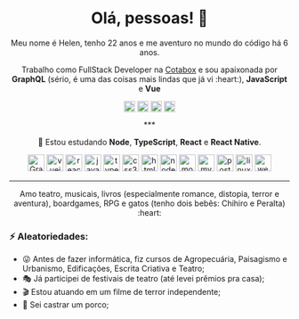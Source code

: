 <h1 align="center">Olá, pessoas! 👋</h1>

<p align="center">
  Meu nome é Helen, tenho 22 anos e me aventuro no mundo do código há 6 anos.
</p>
<p align="center">
  Trabalho como FullStack Developer na <a href="https://cotabox.com.br/" target="_blank">Cotabox</a> e sou apaixonada por <strong>GraphQL</strong> (sério, é uma das coisas mais lindas que já vi :heart:), <strong>JavaScript</strong> e <strong>Vue</strong>
</p>

<p align="center">
  <a href="https://linkedin.com/in/helendiashd" target="_blank"><img align="center" src="https://cdn.jsdelivr.net/npm/simple-icons@3.0.1/icons/linkedin.svg" alt="helendiashd" height="20" width="20" /></a>
  <a href="https://twitter.com/helendiashd" target="_blank"><img align="center" src="https://cdn.jsdelivr.net/npm/simple-icons@3.0.1/icons/twitter.svg" alt="helendiashd" height="20" width="20" /></a>
  <a href="https://dev.to/helendias" target="_blank"><img align="center" src="https://cdn.jsdelivr.net/npm/simple-icons@3.0.1/icons/dev-dot-to.svg" alt="helendias" height="20" width="20" /></a>
  <a href="https://instagram.com/helendias.hd" target="_blank"><img align="center" src="https://cdn.jsdelivr.net/npm/simple-icons@3.0.1/icons/instagram.svg" alt="helendias.hd" height="20" width="20" /></a>
</p>

<p align="center">***</p>

<p align="center">🌱 Estou estudando <strong>Node</strong>, <strong>TypeScript</strong>, <strong>React</strong> e <strong>React Native</strong>.</p>

<p align="center">
  <img src="https://upload.wikimedia.org/wikipedia/commons/thumb/1/17/GraphQL_Logo.svg/1024px-GraphQL_Logo.svg.png" alt="GraphQL" width="30" height="30"/>
  <img src="https://konpa.github.io/devicon/devicon.git/icons/vuejs/vuejs-original-wordmark.svg" alt="vuejs" width="30" height="30"/>
  <img src="https://konpa.github.io/devicon/devicon.git/icons/react/react-original-wordmark.svg" alt="react" width="30" height="30"/>
  <img src="https://konpa.github.io/devicon/devicon.git/icons/javascript/javascript-original.svg" alt="javascript" width="30" height="30"/>
  <img src="https://konpa.github.io/devicon/devicon.git/icons/typescript/typescript-original.svg" alt="typescript" width="30" height="30"/>
  <img src="https://konpa.github.io/devicon/devicon.git/icons/css3/css3-original-wordmark.svg" alt="css3" width="30" height="30"/>
  <img src="https://konpa.github.io/devicon/devicon.git/icons/html5/html5-original-wordmark.svg" alt="html5" width="30" height="30"/>
  <img src="https://konpa.github.io/devicon/devicon.git/icons/nodejs/nodejs-original-wordmark.svg" alt="nodejs" width="30" height="30"/>
  <img src="https://konpa.github.io/devicon/devicon.git/icons/mongodb/mongodb-original-wordmark.svg" alt="mongodb" width="30" height="30"/>
  <img src="https://konpa.github.io/devicon/devicon.git/icons/mysql/mysql-original-wordmark.svg" alt="mysql" width="30" height="30"/>
  <img src="https://konpa.github.io/devicon/devicon.git/icons/postgresql/postgresql-original-wordmark.svg" alt="postgresql" width="30" height="30"/>
  <img src="https://konpa.github.io/devicon/devicon.git/icons/linux/linux-original.svg" alt="linux" width="30" height="30"/>
  <img src="https://konpa.github.io/devicon/devicon.git/icons/webpack/webpack-original.svg" alt="webpack" width="30" height="30"/>
</p>


***

<p align="center">Amo teatro, musicais, livros (especialmente romance, distopia, terror e aventura), boardgames, RPG e gatos (tenho dois bebês: Chihiro e Peralta) :heart:</p>

### ⚡ Aleatoriedades:
- :stuck_out_tongue_winking_eye: Antes de fazer informática, fiz cursos de Agropecuária, Paisagismo e Urbanismo, Edificações, Escrita Criativa e Teatro;
- :performing_arts: Já participei de festivais de teatro (até levei prêmios pra casa);
- :clapper: Estou atuando em um filme de terror independente;
- :pig: Sei castrar um porco;
